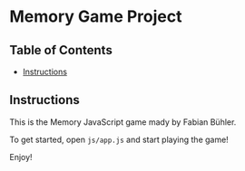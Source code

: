 # Memory Game Project

## Table of Contents

* [Instructions](#instructions)

## Instructions

This is the Memory JavaScript game mady by Fabian Bühler.

To get started, open `js/app.js` and start playing the game!

Enjoy!
